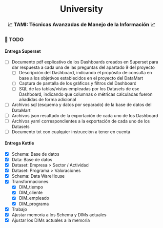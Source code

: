 <div align="center">
    <h1>University</h1>
    <h3>📈 TAMI: Técnicas Avanzadas de Manejo de la Información 📈</h3>
</div>

### 📝 TODO

#### Entrega Superset

- [ ] Documento pdf explicativo de los Dashboards creados en Superset para dar respuesta a cada una de las preguntas del apartado 9 del proyecto
    - [ ] Descripción del Dashboard, indicando el propósito de consulta en base a los objetivos establecidos en el proyecto del DataMart
    - [ ] Captura de pantalla de los gráficos y filtros del Dashboard
    - [ ] SQL de las tablas/vistas empleadas por los Datasets de ese Dashboard, indicando que columnas o métricas calculadas fueron añadidas de forma adicional
- [ ] Archivos sql (esquema y datos por separado) de la base de datos del DataMart
- [ ] Archivos json resultado de la exportación de cada uno de los Dashboard
- [ ] Archivos yaml correspondientes a la exportación de cada uno de los Datasets
- [ ] Documento txt con cualquier instrucción a tener en cuenta

#### Entrega Kettle

- [x] Schema: Base de datos
- [x] Data: Base de datos
- [x] Dataset: Empresa > Sector / Actividad
- [x] Dataset: Programa > Valoraciones
- [x] Schema: Data WareHouse
- [x] Transformaciones
    - [x] DIM_tiempo
    - [x] DIM_cliente
    - [x] DIM_empleado
    - [x] DIM_programa
- [x] Trabajo
- [x] Ajustar memoria a los Schema y DIMs actuales
- [x] Ajustar los DIMs actuales a la memoria